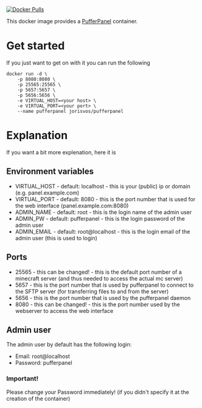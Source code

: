 [![Docker Pulls](https://img.shields.io/docker/pulls/jorisvos037/pufferpanel.svg)](https://hub.docker.com/r/jorisvos037/pufferpanel/)

This docker image provides a [PufferPanel](http://www.pufferpanel.com/) container.

# Get started
If you just want to get on with it you can run the following
```
docker run -d \
    -p 8080:8080 \
    -p 25565:25565 \
    -p 5657:5657 \
    -p 5656:5656 \
    -e VIRTUAL_HOST=<your host> \
    -e VIRTUAL_PORT=<your port> \
    --name pufferpanel jorisvos/pufferpanel
```

# Explanation
If you want a bit more explenation, here it is

## Environment variables
* VIRTUAL_HOST - default: localhost      - this is your (public) ip or domain (e.g. panel.example.com)
* VIRTUAL_PORT - default: 8080           - this is the port number that is used for the web interface (panel.example.com:8080)
* ADMIN_NAME   - default: root           - this is the login name of the admin user
* ADMIN_PW     - default: pufferpanel    - this is the login password of the admin user
* ADMIN_EMAIL  - default: root@localhost - this is the login email of the admin user (this is used to login)

## Ports
* 25565 - this can be changed! - this is the default port number of a minecraft server (and thus needed to access the actual mc server)
* 5657  - this is the port number that is used by pufferpanel to connect to the SFTP server (for transferring files to and from the server)
* 5656  - this is the port number that is used by the pufferpanel daemon
* 8080  - this can be changed! - this is the port number used by the webserver to access the web interface

## Admin user
The admin user by default has the following login:
- Email: root@localhost
- Password: pufferpanel

### Important!
Please change your Password immediately! (if you didn't specify it at the creation of the container)

